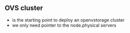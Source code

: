 ## OVS cluster

- is the starting point to deploy an openvstorage cluster
- we only need pointer to the node.physical servers
